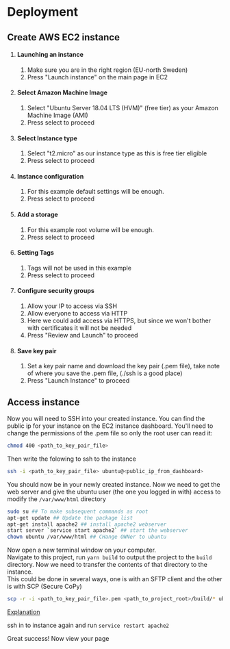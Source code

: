 # Deployment

## Create AWS EC2 instance
1. #### Launching an instance
    1. Make sure you are in the right region (EU-north Sweden)
    1. Press "Launch instance" on the main page in EC2
1. #### Select Amazon Machine Image
    1. Select "Ubuntu Server 18.04 LTS (HVM)" (free tier) as your Amazon Machine Image (AMI)
    1. Press select to proceed
1. #### Select Instance type
    1. Select "t2.micro" as our instance type as this is free tier eligible
    1. Press select to proceed
1. #### Instance configuration
    1. For this example default settings will be enough.
    1. Press select to proceed
1. #### Add a storage
    1. For this example root volume will be enough.
    1. Press select to proceed
1. #### Setting Tags
    1. Tags will not be used in this example
    1. Press select to proceed
1. #### Configure security groups
    1. Allow your IP to access via SSH
    1. Allow everyone to access via HTTP
    1. Here we could add access via HTTPS, but since we won't bother with certificates it will not be needed
    1. Press "Review and Launch" to proceed
1. #### Save key pair
    1. Set a key pair name and download the key pair (.pem file), take note of where you save the .pem file, (./ssh is a good place)
    1. Press "Launch Instance" to proceed

## Access instance 
Now you will need to SSH into your created instance.
You can find the public ip for your instance on the EC2 instance dashboard.
You'll need to change the permissions of the .pem file so only the root user can read it:
```bash
chmod 400 <path_to_key_pair_file>
```
Then write the folowing to ssh to the instance
```bash
ssh -i <path_to_key_pair_file> ubuntu@<public_ip_from_dashboard>
```
You should now be in your newly created instance.
Now we need to get the web server and give the ubuntu user (the one you logged in with) access to modify the `/var/www/html` directory
```bash
sudo su ## To make subsequent commands as root
apt-get update ## Update the package list
apt-get install apache2 ## install apache2 webserver
start server `service start apache2` ## start the webserver
chown ubuntu /var/www/html ## CHange OWNer to ubuntu
```
Now open a new terminal window on your computer.  
Navigate to this project, run `yarn build` to output the project to the `build` directory.
Now we need to transfer the contents of that directory to the instance.  
This could be done in several ways, one is with an SFTP client and the other is with SCP (Secure CoPy)
```bash
scp -r -i <path_to_key_pair_file>.pem <path_to_project_root>/build/* ubuntu@<instance_public_ip>:/var/www/html
```
[Explanation](https://explainshell.com/explain?cmd=scp+-r+-i+den-fantastiska-hemsidan.pem+%2FUsers%2Frobingranstromkall%2FDevelopment%2Fdev-ops-presentation%2Fproject%2Fdeploy-demo%2Fbuild%2F*+ubuntu%40ec2-13-53-169-75.eu-north-1.compute.amazonaws.com%3A%2Fvar%2Fwww%2Fhtml)

ssh in to instance again and run `service restart apache2`

Great success! Now view your page
